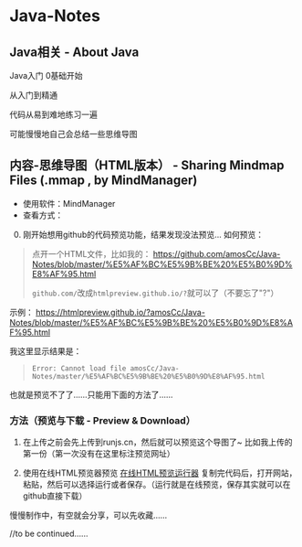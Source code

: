 # Java-Notes

## Java相关 - About Java

Java入门
0基础开始 

从入门到精通

代码从易到难地练习一遍

可能慢慢地自己会总结一些思维导图

## 内容-思维导图（HTML版本） - Sharing Mindmap Files (.mmap , by MindManager)
- 使用软件：MindManager
- 查看方式：

0. 刚开始想用github的代码预览功能，结果发现没法预览...
如何预览：
> 点开一个HTML文件，比如我的：
https://github.com/amosCc/Java-Notes/blob/master/%E5%AF%BC%E5%9B%BE%20%E5%B0%9D%E8%AF%95.html
>
> `github.com/`改成`htmlpreview.github.io/?`就可以了（不要忘了"?"）

示例：
https://htmlpreview.github.io/?amosCc/Java-Notes/blob/master/%E5%AF%BC%E5%9B%BE%20%E5%B0%9D%E8%AF%95.html

我这里显示结果是：
> `Error: Cannot load file amosCc/Java-Notes/master/%E5%AF%BC%E5%9B%BE%20%E5%B0%9D%E8%AF%95.html`

也就是预览不了了……只能用下面的方法了……

### 方法（预览与下载 - Preview & Download）

1. 在上传之前会先上传到runjs.cn，然后就可以预览这个导图了~
比如我上传的第一份（第一次没有在这里标注预览网址）



2. 使用在线HTML预览器预览
[在线HTML预览运行器](http://www.5axxw.com/tools/web/web_run.html)
复制完代码后，打开网站，粘贴，然后可以选择运行或者保存。（运行就是在线预览，保存其实就可以在github直接下载）


慢慢制作中，有空就会分享，可以先收藏……

//to be continued……
